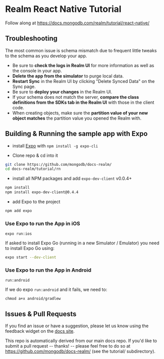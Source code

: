 # Realm React Native Tutorial

Follow along at https://docs.mongodb.com/realm/tutorial/react-native/

## Troubleshooting

The most common issue is schema mismatch due to frequent little tweaks to the
schema as you develop your app.

- Be sure to **check the logs in Realm UI** for more information as well as the console in your app.
- **Delete the app from the simulator** to purge local data.
- **Restart Sync** in the Realm UI by clicking "Delete Synced Data" on the Sync page.
- Be sure to **deploy your changes** in the Realm UI.
- If your schema does not match the server, **compare the class definitions from the SDKs tab in the Realm UI** with those in the client code.
- When creating objects, make sure the **partition value of your new object matches** the partition value you opened the Realm with.

## Building & Running the sample app with Expo

- install [Expo](https://expo.io/) with `npm install -g expo-cli`

- Clone repo & cd into it

```bash
git clone https://github.com/mongodb/docs-realm/
cd docs-realm/tutorial/rn
```

- install all NPM packages and add `expo-dev-client` v0.0.4+

```bash
npm install
npm install expo-dev-client@0.4.4

```

- add Expo to the project

```bash
npm add expo
```

### Use Expo to run the App in iOS

`expo run:ios`

If asked to install Expo Go (running in a new Simulator / Emulator) you need to install Expo Go using:

```bash
expo start --dev-client 
```

### Use Expo to run the App in Android

`run:android`

If we do expo `run:android` and it fails, we need to:

`chmod a+x android/gradlew`

## Issues & Pull Requests

If you find an issue or have a suggestion, please let us know using the feedback
widget on the [docs site](http://docs.mongodb.com/realm/tutorial).

This repo is automatically derived from our main docs repo. If you'd like to
submit a pull request -- thanks! -- please feel free to do so at
https://github.com/mongodb/docs-realm/ (see the tutorial/ subdirectory).
